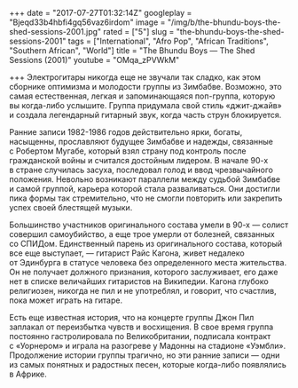+++
date = "2017-07-27T01:32:14Z"
googleplay = "Bjeqd33b4hbfi4gq56vaz6irdom"
image = "/img/b/the-bhundu-boys-the-shed-sessions-2001.jpg"
rated = ["5"]
slug = "the-bhundu-boys-the-shed-sessions-2001"
tags = ["International", "Afro Pop", "African Traditions", "Southern African", "World"]
title = "The Bhundu Boys — The Shed Sessions (2001)"
youtube = "OMqa_zPVWkM"

+++
Электрогитары никогда еще не&nbsp;звучали так сладко, как этом сборнике оптимизма и&nbsp;молодости группы из&nbsp;Зимбабве. Возможно, это самая естественная, легкая и&nbsp;запоминающаяся поп-группа, которую вы&nbsp;когда-либо услышите. Группа придумала свой стиль &laquo;джит-джайв&raquo; и&nbsp;создала легендарный гитарный звук, когда часть струн блокируется.

Ранние записи 1982-1986 годов действительно ярки, богаты, насыщенны, прославляют будущее Зимбабве и&nbsp;надежды, связанные с&nbsp;Робертом Мугабе, который взял страну под контроль после гражданской войны и&nbsp;считался достойным лидером. В&nbsp;начале 90-х в&nbsp;стране случилась засуха, последовал голод и&nbsp;ввод чрезвычайного положения. Невольно возникают параллели между судьбой Зимбабве и&nbsp;самой группой, карьера которой стала разваливаться. Они достигли пика формы так стремительно, что не&nbsp;смогли повторить или закрепить успех своей блестящей музыки.

Большинство участников оригинального состава умели в&nbsp;90-х&nbsp;&mdash; солист совершил самоубийство, а&nbsp;еще трое умерли от&nbsp;болезней, связанных со&nbsp;СПИДом. Единственный парень из&nbsp;оригинального состава, который все еще выступает,&nbsp;&mdash; гитарист Райс Кагона, живет недалеко от&nbsp;Эдинбурга в&nbsp;статусе человека без определенного места жительства. Он&nbsp;не&nbsp;получает должного признания, которого заслуживает, его даже нет в&nbsp;списке величайших гитаристов на&nbsp;Википедии. Кагона глубоко религиозен, никогда не&nbsp;пил и&nbsp;не&nbsp;употреблял, и&nbsp;говорит, что счастлив, пока может играть на&nbsp;гитаре.

Есть еще известная история, что на&nbsp;концерте группы Джон Пил заплакал от&nbsp;переизбытка чувств и&nbsp;восхищения. В&nbsp;свое время группа постоянно гастролировала по&nbsp;Великобритании, подписала контракт с&nbsp;&laquo;Уорнером&raquo; и&nbsp;играла на&nbsp;разогреве у&nbsp;Мадонны на&nbsp;стадионе &laquo;Уэмбли&raquo;. Продолжение истории группы трагично, но&nbsp;эти ранние записи&nbsp;&mdash; одни из&nbsp;самых понятных и&nbsp;радостных песен, которые когда-либо появлялись в&nbsp;Африке.